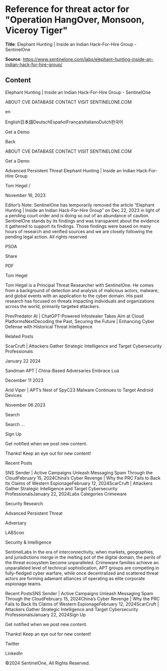 # Reference for threat actor for "Operation HangOver, Monsoon, Viceroy Tiger"

**Title**: Elephant Hunting | Inside an Indian Hack-For-Hire Group - SentinelOne

**Source**: https://www.sentinelone.com/labs/elephant-hunting-inside-an-indian-hack-for-hire-group/

## Content

























Elephant Hunting | Inside an Indian Hack-For-Hire Group - SentinelOne











































































































ABOUT
CVE DATABASE
CONTACT
VISIT SENTINELONE.COM
 

en

English日本語DeutschEspañolFrançaisItalianoDutch한국어 



Get a Demo









 
Back
 



ABOUT
CVE DATABASE
CONTACT
VISIT SENTINELONE.COM
 


Get a Demo

































Advanced Persistent Threat 
Elephant Hunting | Inside an Indian Hack-For-Hire Group 


Tom Hegel 
/


November 16, 2023





Editor’s Note:
SentinelOne has temporarily removed the article “Elephant Hunting | Inside an Indian Hack-For-Hire Group” on Dec 22, 2023 in light of a pending court order and is doing so out of an abundance of caution. SentinelOne stands by its findings and was transparent about the evidence it gathered to support its findings. Those findings were based on many hours of research and verified sources and we are closely following the pending legal action. All rights reserved




PSOA




Share

PDF












Tom Hegel



Tom Hegel is a Principal Threat Researcher with SentinelOne. He comes from a background of detection and analysis of malicious actors, malware, and global events with an application to the cyber domain. His past research has focused on threats impacting individuals and organizations across the world, primarily targeted attackers.























PrevPredator AI | ChatGPT-Powered Infostealer Takes Aim at Cloud PlatformsNextDecoding the Past, Securing the Future | Enhancing Cyber Defense with Historical Threat Intelligence  



Related Posts






ScarCruft | Attackers Gather Strategic Intelligence and Target Cybersecurity Professionals 

January 22 2024







Sandman APT | China-Based Adversaries Embrace Lua 

December 11 2023







Arid Viper | APT’s Nest of SpyC23 Malware Continues to Target Android Devices 

November 06 2023







Search

Search ...




Sign Up


Get notified when we post new content.



Thanks! Keep an eye out for new content!



Recent Posts

SNS Sender | Active Campaigns Unleash Messaging Spam Through the CloudFebruary 15, 2024China’s Cyber Revenge | Why the PRC Fails to Back Its Claims of Western EspionageFebruary 12, 2024ScarCruft | Attackers Gather Strategic Intelligence and Target Cybersecurity ProfessionalsJanuary 22, 2024Labs Categories Crimeware

Security Research

Advanced Persistent Threat

Adversary

LABScon

Security & Intelligence

 









SentinelLabs In the era of interconnectivity, when markets, geographies, and jurisdictions merge in the melting pot of the digital domain, the perils of the threat ecosystem become unparalleled. Crimeware families achieve an unparalleled level of technical sophistication, APT groups are competing in fully-fledged cyber warfare, while once decentralized and scattered threat actors are forming adamant alliances of operating as elite corporate espionage teams.

Recent PostsSNS Sender | Active Campaigns Unleash Messaging Spam Through the CloudFebruary 15, 2024China’s Cyber Revenge | Why the PRC Fails to Back Its Claims of Western EspionageFebruary 12, 2024ScarCruft | Attackers Gather Strategic Intelligence and Target Cybersecurity ProfessionalsJanuary 22, 2024Sign Up


Get notified when we post new content.



Thanks! Keep an eye out for new content!



 







Twitter




LinkedIn









©2024 SentinelOne, All Rights Reserved. 




























 



